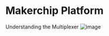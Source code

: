 # Makerchip Platform
Understanding the Multiplexer
![image](https://github.com/user-attachments/assets/5cb7277d-da50-4c41-b7fa-06b4ab04fb4c)
